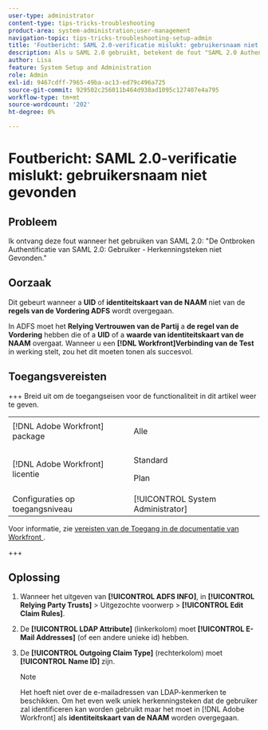 ```yaml
---
user-type: administrator
content-type: tips-tricks-troubleshooting
product-area: system-administration;user-management
navigation-topic: tips-tricks-troubleshooting-setup-admin
title: 'Foutbericht: SAML 2.0-verificatie mislukt: gebruikersnaam niet gevonden'
description: Als u SAML 2.0 gebruikt, betekent de fout "SAML 2.0 Authentication Failed-User Identifier Not Found" (Niet gevonden voor verificatie van SAML) dat een UID- of NAAM-id niet wordt doorgegeven uit de ADFS-aanvraagregels.
author: Lisa
feature: System Setup and Administration
role: Admin
exl-id: 9467cdff-7965-49ba-ac13-ed79c496a725
source-git-commit: 929502c256011b464d938ad1095c127407e4a795
workflow-type: tm+mt
source-wordcount: '202'
ht-degree: 0%

---
```


# Foutbericht: SAML 2.0-verificatie mislukt: gebruikersnaam niet gevonden

## Probleem

Ik ontvang deze fout wanneer het gebruiken van SAML 2.0: &quot;De Ontbroken Authentificatie van SAML 2.0: Gebruiker - Herkenningsteken niet Gevonden.&quot;

## Oorzaak

Dit gebeurt wanneer a **UID** of **identiteitskaart van de NAAM** niet van de **regels van de Vordering ADFS** wordt overgegaan.

In ADFS moet het **Relying Vertrouwen van de Partij** a **de regel van de Vordering** hebben die of a **UID** of a **waarde van identiteitskaart van de NAAM** overgaat. Wanneer u een **[!DNL Workfront]Verbinding van de Test** in werking stelt, zou het dit moeten tonen als succesvol.

## Toegangsvereisten

+++ Breid uit om de toegangseisen voor de functionaliteit in dit artikel weer te geven.

<table style="table-layout:auto"> 
 <col> 
 <col> 
 <tbody> 
  <tr> 
   <td>[!DNL Adobe Workfront] package</td> 
   <td><p>Alle</p></td> 
  </tr> 
  <tr> 
   <td>[!DNL Adobe Workfront] licentie</td> 
   <td><p>Standard</p>
       <p>Plan</p></td>
  </tr> 
  <tr> 
   <td>Configuraties op toegangsniveau</td> 
   <td>[!UICONTROL System Administrator]</td> 
  </tr> 
 </tbody> 
</table>

Voor informatie, zie [&#x200B; vereisten van de Toegang in de documentatie van Workfront &#x200B;](/help/quicksilver/administration-and-setup/add-users/access-levels-and-object-permissions/access-level-requirements-in-documentation.md).

+++

## Oplossing

1. Wanneer het uitgeven van **[!UICONTROL ADFS INFO]**, in **[!UICONTROL Relying Party Trusts]** > Uitgezochte voorwerp > **[!UICONTROL Edit Claim Rules]**.

1. De **[!UICONTROL LDAP Attribute]** (linkerkolom) moet **[!UICONTROL E-Mail Addresses]** (of een andere unieke id) hebben.

1. De **[!UICONTROL Outgoing Claim Type]** (rechterkolom) moet **[!UICONTROL Name ID]** zijn.

   >[!NOTE]
   >
   >Het hoeft niet over de e-mailadressen van LDAP-kenmerken te beschikken. Om het even welk uniek herkenningsteken dat de gebruiker zal identificeren kan worden gebruikt maar het moet in [!DNL Adobe Workfront] als **identiteitskaart van de NAAM** worden overgegaan.
